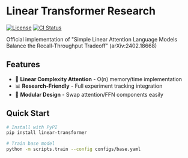 # Linear Transformer Research

[![License](https://img.shields.io/badge/License-Apache_2.0-blue.svg)](LICENSE)
[![CI Status](https://github.com/yourusername/linear-transformer-research/actions/workflows/tests.yml/badge.svg)](https://github.com/yourusername/linear-transformer-research/actions)

Official implementation of "Simple Linear Attention Language Models Balance the Recall-Throughput Tradeoff" (arXiv:2402.18668)

## Features

- 🚀 **Linear Complexity Attention** - O(n) memory/time implementation
- 📊 **Research-Friendly** - Full experiment tracking integration
- 🧩 **Modular Design** - Swap attention/FFN components easily

## Quick Start

```bash
# Install with PyPI
pip install linear-transformer

# Train base model
python -m scripts.train --config configs/base.yaml
